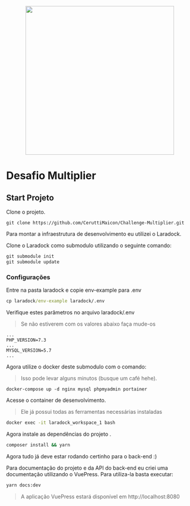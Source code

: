 <p align="center"><a href="https://laravel.com" target="_blank"><img src="https://raw.githubusercontent.com/laravel/art/master/logo-lockup/5%20SVG/2%20CMYK/1%20Full%20Color/laravel-logolockup-cmyk-red.svg" width="400"></a></p>

# Desafio Multiplier

## Start Projeto

Clone o projeto.

```git
git clone https://github.com/CeruttiMaicon/Challenge-Multiplier.git
```

Para montar a infraestrutura de desenvolvimento eu utilizei o Laradock.

Clone o Laradock como submodulo utilizando o seguinte comando:

```cmd
git submodule init
git submodule update
```
### Configurações

Entre na pasta laradock e copie env-example para .env

```cmd
cp laradock/env-example laradock/.env
```

Verifique estes parâmetros no arquivo laradock/.env
> Se não estiverem com os valores abaixo faça mude-os
```.env
...
PHP_VERSION=7.3
...
MYSQL_VERSION=5.7
...
```

Agora utilize o docker deste submodulo com o comando:
> Isso pode levar alguns minutos (busque um café hehe).
```docker-compose
docker-compose up -d nginx mysql phpmyadmin portainer
```

Acesse o container de desenvolvimento.
> Ele já possui todas as ferramentas necessárias instaladas

```cmd
docker exec -it laradock_workspace_1 bash
```

Agora instale as dependências do projeto .
```cmd
composer install && yarn

```

Agora tudo já deve estar rodando certinho para o back-end :)

Para documentação do projeto e da API do back-end eu criei uma documentação utilizando o VuePress. Para utiliza-la basta executar:

```cmd
yarn docs:dev
```

> A aplicação VuePress estará disponível em http://localhost:8080
